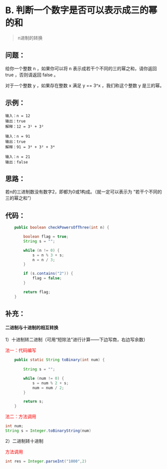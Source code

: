 # B. 判断一个数字是否可以表示成三的幂的和

> n进制的转换

## 问题：

给你一个整数 n ，如果你可以将 n 表示成若干个不同的三的幂之和，请你返回 true ，否则请返回 false 。

对于一个整数 y ，如果存在整数 x 满足 y == 3\^x ，我们称这个整数 y 是三的幂。



## 示例：

```
输入：n = 12
输出：true
解释：12 = 3¹ + 3²
```

```
输入：n = 91
输出：true
解释：91 = 3⁰ + 3² + 3⁴
```

```
输入：n = 21
输出：false
```



## 思路：

若n的三进制数没有数字2，即都为0或1构成。（就一定可以表示为 “若干个不同的三的幂之和”）



## 代码：

```java
    public boolean checkPowersOfThree(int n) {

        boolean flag = true;
        String s = "";

        while (n != 0) {
            s = n % 3 + s;
            n = n / 3;
        }

        if (s.contains("2")) {
            flag = false;
        }

        return flag;
    }
```



## 补充：



#### 二进制与十进制的相互转换

1）十进制转二进制（可用“短除法”进行计算——下边写商，右边写余数）



<font color='red'>法一：代码编写</font>

```java
	public static String toBinary(int num) {
        
        String s = "";

        while (num != 0) {
            s = num % 2 + s;
            num = num / 2;
        }

        return s;
    }
```



<font color='red'>法二：方法调用</font>

```java
int num;
String s = Integer.toBinaryString(num)
```



2）二进制转十进制



<font color='red'>方法调用</font>

```java
int res = Integer.parseInt("1000",2)
```



